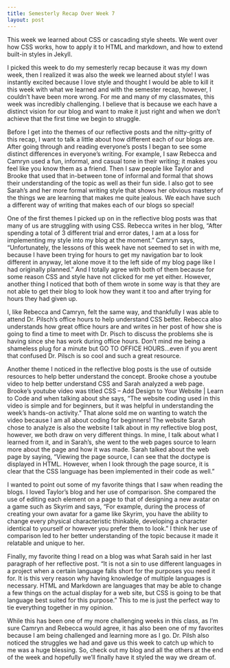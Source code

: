 ```yaml
---
title: Semesterly Recap Over Week 7
layout: post
---
```

This week we learned about CSS or cascading style sheets. We went over how CSS works, how to apply it to HTML and markdown, and how to extend built-in styles in Jekyll. 

I picked this week to do my semesterly recap because it was my down week, then I realized it was also the week we learned about style! I was instantly excited because I love style and thought I would be able to kill it this week with what we learned and with the semester recap, however, I couldn’t have been more wrong. For me and many of my classmates, this week was incredibly challenging. I believe that is because we each have a distinct vision for our blog and want to make it just right and when we don’t achieve that the first time we begin to struggle. 

Before I get into the themes of our reflective posts and the nitty-gritty of this recap, I want to talk a little about how different each of our blogs are. After going through and reading everyone’s posts I began to see some distinct differences in everyone’s writing. For example, I saw Rebecca and Camryn used a fun, informal, and casual tone in their writing; it makes you feel like you know them as a friend. Then I saw people like Taylor and Brooke that used that in-between tone of informal and formal that shows their understanding of the topic as well as their fun side. I also got to see Sarah’s and her more formal writing style that shows her obvious mastery of the things we are learning that makes me quite jealous. We each have such a different way of writing that makes each of our blogs so special! 

One of the first themes I picked up on in the reflective blog posts was that many of us are struggling with using CSS. Rebecca writes in her blog, “After spending a total of 3 different trial and error dates, I am at a loss for implementing my style into my blog at the moment.” Camryn says, “Unfortunately, the lessons of this week have not seemed to set in with me, because I have been trying for hours to get my navigation bar to look different in anyway, let alone move it to the left side of my blog page like I had originally planned.” And I totally agree with both of them because for some reason CSS and style have not clicked for me yet either. However, another thing I noticed that both of them wrote in some way is that they are not able to get their blog to look how they want it too and after trying for hours they had given up. 

I, like Rebecca and Camryn, felt the same way, and thankfully I was able to attend Dr. Pilsch’s office hours to help understand CSS better. Rebecca also understands how great office hours are and writes in her post of how she is going to find a time to meet with Dr. Pisch to discuss the problems she is having since she has work during office hours. Don’t mind me being a shameless plug for a minute but GO TO OFFICE HOURS...even if you arent that confused Dr. Pilsch is so cool and such a great resource. 

Another theme I noticed in the reflective blog posts is the use of outside resources to help better understand the concept. Brooke chose a youtube video to help better understand CSS and Sarah analyzed a web page. Brooke’s youtube video was titled CSS – Add Design to Your Website | Learn to Code and when talking about she says, “The website coding used in this video is simple and for beginners, but it was helpful in understanding the week’s hands-on activity.” That alone sold me on wanting to watch the video because I am all about coding for beginners! The website Sarah chose to analyze is also the website I talk about in my reflective blog post, however, we both draw on very different things. In mine, I talk about what I learned from it, and in Sarah’s, she went to the web pages source to learn more about the page and how it was made. Sarah talked about the web page by saying, “Viewing the page source, I can see that the doctype is displayed in HTML. However, when I look through the page source, it is clear that the CSS language has been implemented in their code as well.” 

I wanted to point out some of my favorite things that I saw when reading the blogs. I loved Taylor’s blog and her use of comparison. She compared the use of editing each element on a page to that of designing a new avatar on a game such as Skyrim and says, “For example, during the process of creating your own avatar for a game like Skyrim, you have the ability to change every physical characteristic thinkable, developing a character identical to yourself or however you prefer them to look.” I think her use of comparison led to her better understanding of the topic because it made it relatable and unique to her. 

Finally, my favorite thing I read on a blog was what Sarah said in her last paragraph of her reflective post. “It is not a sin to use different languages in a project when a certain language falls short for the purposes you need it for. It is this very reason why having knowledge of multiple languages is necessary. HTML and Markdown are languages that may be able to change a few things on the actual display for a web site, but CSS is going to be that language best suited for this purpose.” This to me is just the perfect way to tie everything together in my opinion. 

While this has been one of my more challenging weeks in this class, as I’m sure Camryn and Rebecca would agree, it has also been one of my favorites because I am being challenged and learning more as I go. Dr. Pilsh also noticed the struggles we had and gave us this week to catch up which to me was a huge blessing. So, check out my blog and all the others at the end of the week and hopefully we’ll finally have it styled the way we dream of.  

